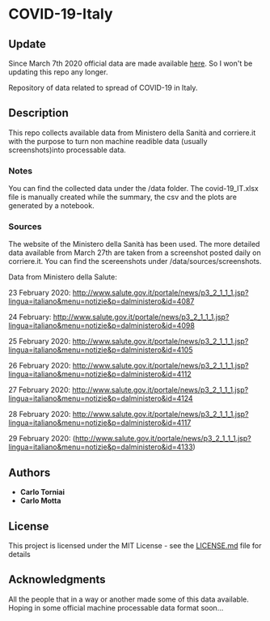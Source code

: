 # COVID-19-Italy


## Update

Since March 7th 2020 official data are made available [here](https://github.com/pcm-dpc/COVID-19 "COVID_19"). So I won't be updating this repo any longer. 


Repository of data related to spread of COVID-19 in Italy. 

## Description 

This repo collects available data from Ministero della Sanità and corriere.it with the purpose to turn non machine readible data (usually screenshots)into processable data.


### Notes

You can find the collected data under the /data folder. The covid-19_IT.xlsx file is manually created while the summary,  the csv and the plots are generated by a notebook. 

### Sources

The website of the Ministero della Sanità has been used. The more detailed data available from March 27th are taken from a screenshot posted daily on corriere.it. You can find the scereenshots under /data/sources/screenshots.


Data from Ministero della Salute:

23 February 2020: http://www.salute.gov.it/portale/news/p3_2_1_1_1.jsp?lingua=italiano&menu=notizie&p=dalministero&id=4087

24 February: http://www.salute.gov.it/portale/news/p3_2_1_1_1.jsp?lingua=italiano&menu=notizie&p=dalministero&id=4098

25 February 2020: http://www.salute.gov.it/portale/news/p3_2_1_1_1.jsp?lingua=italiano&menu=notizie&p=dalministero&id=4105

26 February 2020: http://www.salute.gov.it/portale/news/p3_2_1_1_1.jsp?lingua=italiano&menu=notizie&p=dalministero&id=4112

27 February 2020: http://www.salute.gov.it/portale/news/p3_2_1_1_1.jsp?lingua=italiano&menu=notizie&p=dalministero&id=4124

28 February 2020: http://www.salute.gov.it/portale/news/p3_2_1_1_1.jsp?lingua=italiano&menu=notizie&p=dalministero&id=4117

29 February 2020: (http://www.salute.gov.it/portale/news/p3_2_1_1_1.jsp?lingua=italiano&menu=notizie&p=dalministero&id=4133)


## Authors

* **Carlo Torniai** 
* **Carlo Motta**

## License

This project is licensed under the MIT License - see the [LICENSE.md](LICENSE.md) file for details

## Acknowledgments

All the people that in a way or another made some of this data available. Hoping in some official machine processable data format soon...
